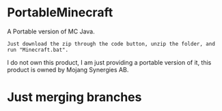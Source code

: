 # PortableMinecraft
 A Portable version of MC Java.
	
	Just download the zip through the code button, unzip the folder, and run "Minecraft.bat".
I do not own this product, I am just providing a portable version of it, this product is owned by Mojang Synergies AB.

# Just merging branches
